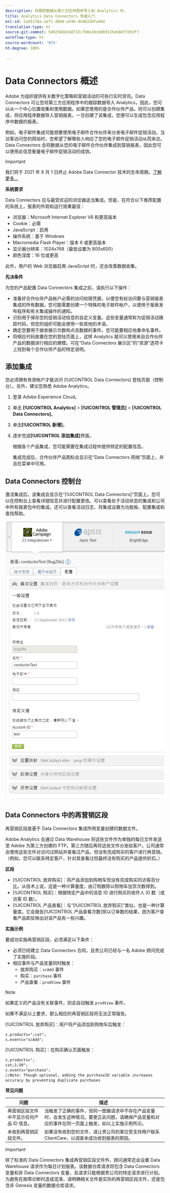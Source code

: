 ```yaml
---
description: 将跟踪数据从第三方应用程序导入到 Analytics 中。
title: Analytics Data Connectors 快速入门
exl-id: 2ad117ba-1ef1-4808-a546-de9833dfa49d
translation-type: ht
source-git-commit: 549258b0168733c7b0e28cb8b9125e68dffd5df7
workflow-type: ht
source-wordcount: '973'
ht-degree: 100%

---
```


# Data Connectors 概述

Adobe 为组织提供有关数字化策略和营销活动的可执行实时资讯。Data Connectors 可让您将第三方应用程序中的跟踪数据导入 Analytics，因此，您可以从一个中心位置收集和使用数据。如果您使用的是合作伙伴产品，则可以创建集成，将应用程序数据导入营销报表。一旦创建了该集成，您便可以生成包含应用程序中数据的报表。

例如，电子邮件集成可能想要使用电子邮件合作伙伴来分发电子邮件促销活动。当访客访问您的网站时，您希望了解哪些人响应了您的电子邮件促销活动从而来访。Data Connectors 会将数据从您的电子邮件合作伙伴集成到营销报表，因此您可以使用此信息衡量电子邮件促销活动的成效。

>[!IMPORTANT]
>
>我们将于 2021 年 8 月 1 日终止 Adobe Data Connector 技术的生命周期。[了解更多...](/help/import/data-connectors/data-connectors-eol.md)

**系统要求**

Data Connectors 应与最受欢迎的浏览器适当集成。但是，在符合以下推荐配置的系统上，报表的外观和运行效果最佳：

* 浏览器：Microsoft Internet Explorer V6 和更高版本
* Cookie：必需
* JavaScript：启用
* 操作系统：基于 Windows
* Macromedia Flash Player：版本 6 或更高版本
* 显示器分辨率：1024x768（最低设置为 800x600）
* 颜色深度：16 位或更高

此外，用户的 Web 浏览器启用 JavaScript 时，还会改善数据收集。

**先决条件**

为您的产品配置 Data Connectors 集成之前，请执行以下操作：

* 准备好合作伙伴产品帐户必需的访问权限凭据，以便您有权访问要与营销报表集成的所有数据。您可能需要创建一个特殊的电子邮件帐户，以便用于报表发布程序和有关集成操作的通知。
* 识别用于保存您的促销活动信息的自定义变量。这些变量通常称为促销活动跟踪代码，但您的组织可能会使用一些其他的术语。
* 确定您要用于接收展示次数和点击数据的事件。您可能要相应地重命名事件。
* 将相应代码放置在您的登陆页面上，这样 Analytics 就可以使用来自合作伙伴产品的数据进行相应的建模。可在“Data Connectors 展示区”的“资源”选项卡上找到每个合作伙伴产品的特定说明。

## 添加集成

您必须拥有有效帐户才能访问 [!UICONTROL Data Connectors] 登陆页面（控制台）。另外，建议您熟悉 Adobe Analytics。

1. 登录 Adobe Experience Cloud。
1. 单击 **[!UICONTROL Analytics]** > **[!UICONTROL 管理员]** > **[!UICONTROL Data Connectors]**。
1. 单击&#x200B;**[!UICONTROL 新增]**。
1. 逐步完成&#x200B;**[!UICONTROL 添加集成]**&#x200B;界面。

   根据各个产品集成，您可能需要在集成过程中提供特定的配置信息。

   集成完成后，合作伙伴产品图标会显示在“Data Connectors 网络”页面上，并且在菜单中可用。

## Data Connectors 控制台

激活集成后，该集成会显示在“[!UICONTROL Data Connectors]”页面上。您可以在控制台上查看详细信息并进行配置更改。可以查看处于活动状态的集成和公司中所有报表包中的集成。还可以查看活动日志、将集成设置为功能板、配置集成和查找帮助。

![Data Connectors 控制台](assets/data-connectors-console.png)

## Data Connectors 中的再营销区段

再营销区段是基于 Data Connectors 集成所用变量创建的数据文件。

Adobe Analytics 会通过 Data Warehouse 将这些文件作为单独的每日文件发送至 Adobe 为第三方创建的 FTP。第三方随后再将这些文件分发给客户。公司通常会使用这些文件对访问过网站并查看过产品，但没有完成购买的客户进行再营销。（例如，您可以联系特定客户，针对其查看过但最终没有购买的产品提供折扣。）

**区段**

* [!UICONTROL 放弃购买]：将产品添加到购物车但没有完成购买的访客百分比。从技术上说，这是一种计算量度，由订购数除以购物车加货次数得到。
* [!UICONTROL 购买]：根据特定产品中的消息 ID 进行购买的收件人 ID 数（或访客 ID 数）。
* [!UICONTROL 产品查看]：与“[!UICONTROL 放弃购买]”类似，也是一种计算量度。它会报告[!UICONTROL 产品查看次数]除以订单数的结果，因为客户查看产品即反映出对该产品有一些兴趣。

**实施示例**

要成功实施再营销区段，必须满足以下条件：

* 必须已经建立 Data Connectors 合同，且贵公司已经与一名 Adobe 顾问完成了实施阶段。
* 相应事件与产品变量同时触发：
   * 放弃购买：`scAdd` 事件
   * 购买：`purchase` 事件
   * 产品查看：`prodView` 事件

>[!NOTE]
>
>如果定义的产品没有关联事件，则会自动触发 `prodView` 事件。
>
>如果不满足以上要求，那么相应的再营销区段将无法正常报告。

[!UICONTROL 放弃购买]：用户将产品添加到购物车后触发：

```
s.products=";cat";
s.events="scAdd";
```

[!UICONTROL 购买]：在购买确认页面触发：

```
s.products=";
cat;1;50";
s.events="purchase";
//Note: Though optional, adding the purchaseID variable increases accuracy by preventing duplicate purchases
```

**常见问题**

| 问题 | 描述 |
| -----------| ---------- |  
| 再营销区段文件中不显示任何产品 ID 信息。 | 当触发了正确的事件，但同一图像请求中不存在产品变量时，会发生这种情况。要更正此问题，请确保产品变量和对应的事件在同一页面上触发，如以上实施示例所示。 |
| 未收到再营销区段文件。 | 如果没有收到您的文件，请让贵公司的某位受支持用户联系 ClientCare，以调查未成功收到报表的原因。 |


>[!IMPORTANT]
>
>除了标准的 Data Connectors 集成再营销区段文件外，顾问通常还会设置 Data Warehouse 请求作为每日计划报表。该数据仓库请求将包含 Data Connectors 变量和非 Data Connectors 变量，且请求只能根据贵公司的特定请求进行计划。为避免在故障诊断时造成混淆，请明确相关文件是实际的再营销区段文件，还是包含非 Genesis 变量的数据仓库请求。
